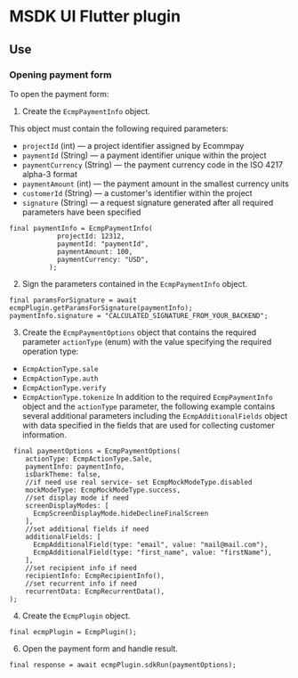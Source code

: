 # MSDK UI Flutter plugin

## Use
### Opening payment form

To open the payment form:
1. Create the `EcmpPaymentInfo` object.

This object must contain the following required parameters:

- `projectId`  (int) — a project identifier assigned by Ecommpay
- `paymentId`  (String) — a payment identifier unique within the project
- `paymentCurrency`  (String) — the payment currency code in the ISO 4217 alpha-3 format
- `paymentAmount`  (int) — the payment amount in the smallest currency units
- `customerId`  (String) — a customer's identifier within the project
- `signature`  (String) — a request signature generated after all required parameters have been specified

```
final paymentInfo = EcmpPaymentInfo(
            projectId: 12312,
            paymentId: "paymentId",
            paymentAmount: 100,
            paymentCurrency: "USD",
          );
```
2. Sign the parameters contained in the `EcmpPaymentInfo` object.

```
final paramsForSignature = await ecmpPlugin.getParamsForSignature(paymentInfo);
paymentInfo.signature = "CALCULATED_SIGNATURE_FROM_YOUR_BACKEND";
```

3. Create the `EcmpPaymentOptions` object that contains the required parameter `actionType` (enum) with the value specifying the required operation type:
- `EcmpActionType.sale`
- `EcmpActionType.auth`
- `EcmpActionType.verify`
- `EcmpActionType.tokenize`
In addition to the required  `EcmpPaymentInfo`  object and the  `actionType`  parameter, the following example contains several additional parameters including the  `EcmpAdditionalFields`  object with data specified in the fields that are used for collecting customer information.

```
 final paymentOptions = EcmpPaymentOptions(
    actionType: EcmpActionType.Sale,
    paymentInfo: paymentInfo,
    isDarkTheme: false,
    //if need use real service- set EcmpMockModeType.disabled
    mockModeType: EcmpMockModeType.success,
    //set display mode if need
    screenDisplayModes: [
      EcmpScreenDisplayMode.hideDeclineFinalScreen
    ],
    //set additional fields if need
    additionalFields: [
      EcmpAdditionalField(type: "email", value: "mail@mail.com"),
      EcmpAdditionalField(type: "first_name", value: "firstName"),
    ],
    //set recipient info if need
    recipientInfo: EcmpRecipientInfo(),
    //set recurrent info if need
    recurrentData: EcmpRecurrentData(),
);
```

4. Create the `EcmpPlugin` object.
```
final ecmpPlugin = EcmpPlugin();
```

6. Open the payment form and handle result.

```
final response = await ecmpPlugin.sdkRun(paymentOptions);
```

